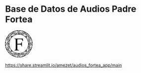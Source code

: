 # Base de Datos de Audios Padre Fortea

![](logo_Fortea.jpg)

https://share.streamlit.io/amezet/audios_fortea_app/main
